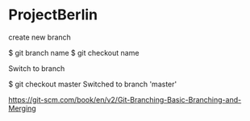 # ProjectBerlin

create new branch

$ git branch name
$ git checkout name

Switch to branch

$ git checkout master
Switched to branch 'master'


https://git-scm.com/book/en/v2/Git-Branching-Basic-Branching-and-Merging
